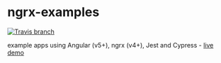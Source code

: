 ngrx-examples
===

[![Travis branch](https://img.shields.io/travis/isoden/ngrx-examples/master.svg)](https://travis-ci.org/isoden/ngrx-examples)

example apps using Angular (v5+), ngrx (v4+), Jest and Cypress - [live demo](https://ngrx-examples.firebaseapp.com/)

